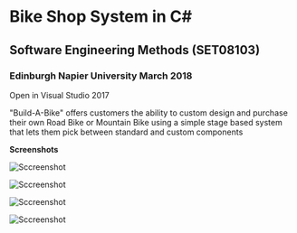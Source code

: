 # Bike Shop System in C#

## Software Engineering Methods (SET08103)

### Edinburgh Napier University March 2018

Open in Visual Studio 2017

"Build-A-Bike" offers customers the ability to custom design and purchase their own Road Bike or Mountain Bike using a simple stage based system that lets them pick between standard and custom components

**Screenshots**

![Sccreenshot](Docs/1png)

![Sccreenshot](Docs/2png)

![Sccreenshot](Docs/3png)

![Sccreenshot](Docs/4png)

